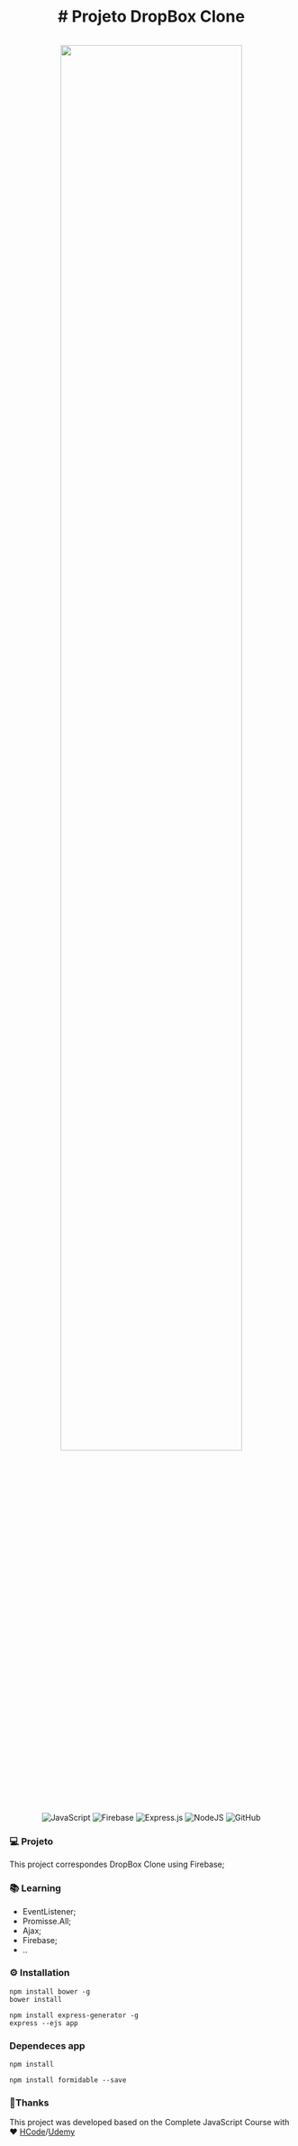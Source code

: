 <h1 align="center">
  # Projeto DropBox Clone
   <br>
   <br>
 <img width="80%" src="https://github.com/camilacoutodeoliveira/project-dropbox-clone/blob/main/app/public/assets/images/systemapp.jpg">
</h1>
<p align="center">
 <img alt="JavaScript" src="https://img.shields.io/badge/javascript-%23323330.svg?&style=for-the-badge&logo=javascript&logoColor=%23F7DF1E"/>
 <img alt="Firebase" src="https://img.shields.io/badge/firebase-%23039BE5.svg?&style=for-the-badge&logo=firebase"/>
 <img alt="Express.js" src="https://img.shields.io/badge/express.js-%23404d59.svg?&style=for-the-badge"/>
 <img alt="NodeJS" src="https://img.shields.io/badge/node.js-%2343853D.svg?&style=for-the-badge&logo=node.js&logoColor=white"/>
 <img alt="GitHub" src="https://img.shields.io/badge/github-%23121011.svg?&style=for-the-badge&logo=github&logoColor=white"/>
</p>

### 💻 Projeto
This project correspondes DropBox Clone using Firebase;<br>

### :books: Learning

<ul>
 <li>EventListener;</li>
 <li>Promisse.All;</li> 
 <li>Ajax;</li>
 <li>Firebase;</li>
 <li>..</li>
</ul>

### ⚙️ Installation

```
npm install bower -g
bower install
```

```
npm install express-generator -g
express --ejs app
```

### Dependeces app

```
npm install
```

```
npm install formidable --save
```

### 🤝Thanks
This project was developed based on the Complete JavaScript Course with ♥ [HCode](https://hcode.com.br/)/[Udemy](https://www.udemy.com/course/javascript-curso-completo/)
